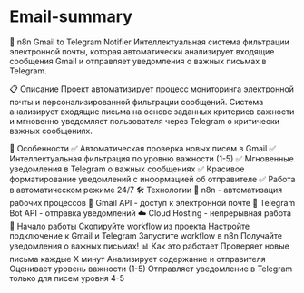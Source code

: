 # Email-summary

🤖 n8n Gmail to Telegram Notifier
Интеллектуальная система фильтрации электронной почты, которая автоматически анализирует входящие сообщения Gmail и отправляет уведомления о важных письмах в Telegram.

📋 Описание
Проект автоматизирует процесс мониторинга электронной почты и персонализированной фильтрации сообщений. Система анализирует входящие письма на основе заданных критериев важности и мгновенно уведомляет пользователя через Telegram о критически важных сообщениях.

🎯 Особенности
✅ Автоматическая проверка новых писем в Gmail
✅ Интеллектуальная фильтрация по уровню важности (1-5)
✅ Мгновенные уведомления в Telegram о важных сообщениях
✅ Красивое форматирование уведомлений с информацией об отправителе
✅ Работа в автоматическом режиме 24/7
🛠 Технологии
🔄 n8n - автоматизация рабочих процессов
📧 Gmail API - доступ к электронной почте
📱 Telegram Bot API - отправка уведомлений
☁️ Cloud Hosting - непрерывная работа
🚀 Начало работы
Скопируйте workflow из проекта
Настройте подключение к Gmail и Telegram
Запустите workflow в n8n
Получайте уведомления о важных письмах!
📊 Как это работает
Проверяет новые письма каждые X минут
Анализирует содержание и отправителя
Оценивает уровень важности (1-5)
Отправляет уведомление в Telegram только для писем уровня 4-5

